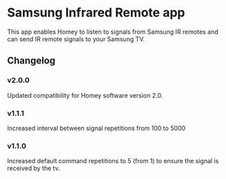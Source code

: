 # Samsung Infrared Remote app

This app enables Homey to listen to signals from Samsung IR remotes and can send IR remote signals to your Samsung TV.

## Changelog

### v2.0.0
Updated compatibility for Homey software version 2.0.

### v1.1.1
Increased interval between signal repetitions from 100 to 5000

### v1.1.0
Increased default command repetitions to 5 (from 1) to ensure the signal is received by the tv.
